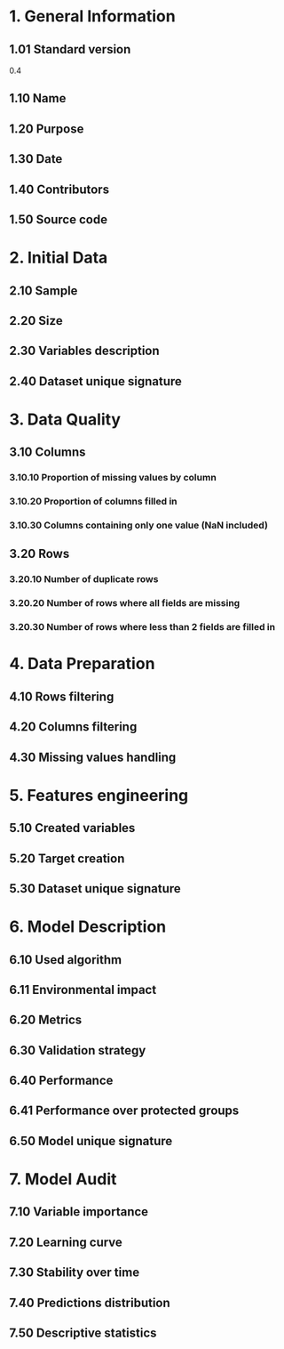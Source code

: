 # 1. General Information
## 1.01 Standard version
0.4
## 1.10 Name
## 1.20 Purpose
## 1.30 Date
## 1.40 Contributors
## 1.50 Source code

# 2. Initial Data 
## 2.10 Sample
## 2.20 Size
## 2.30 Variables description
## 2.40 Dataset unique signature

# 3. Data Quality 
## 3.10 Columns
### 3.10.10 Proportion of missing values by column
### 3.10.20 Proportion of columns filled in
### 3.10.30 Columns containing only one value (NaN included)
## 3.20 Rows
### 3.20.10 Number of duplicate rows
### 3.20.20 Number of rows where all fields are missing
### 3.20.30 Number of rows where less than 2 fields are filled in

# 4. Data Preparation
## 4.10 Rows filtering
## 4.20 Columns filtering
## 4.30 Missing values handling

# 5. Features engineering
## 5.10 Created variables
## 5.20 Target creation
## 5.30 Dataset unique signature

# 6. Model Description
## 6.10 Used algorithm
## 6.11 Environmental impact
## 6.20 Metrics
## 6.30 Validation strategy
## 6.40 Performance
## 6.41 Performance over protected groups
## 6.50 Model unique signature

# 7. Model Audit
## 7.10 Variable importance
## 7.20 Learning curve
## 7.30 Stability over time
## 7.40 Predictions distribution
## 7.50 Descriptive statistics
